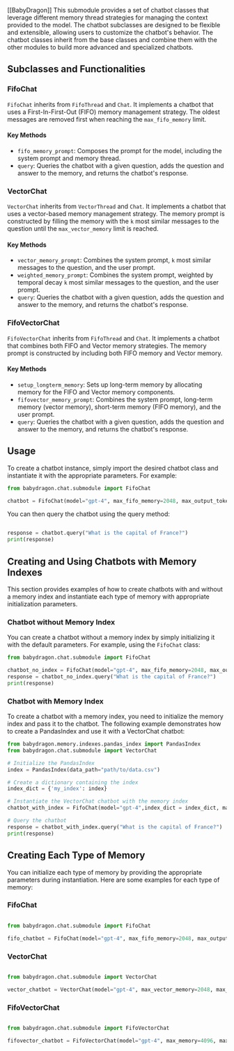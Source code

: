 
[[BabyDragon]]
This submodule provides a set of chatbot classes that leverage different memory
thread strategies for managing the context provided to the model. The chatbot
subclasses are designed to be flexible and extensible, allowing users to
customize the chatbot's behavior. The chatbot classes inherit from the base
classes and combine them with the other modules to build more advanced and
specialized chatbots.

## Subclasses and Functionalities

### FifoChat

`FifoChat` inherits from `FifoThread` and `Chat`. It implements a chatbot that
uses a First-In-First-Out (FIFO) memory management strategy. The oldest messages
are removed first when reaching the `max_fifo_memory` limit.

#### Key Methods

- `fifo_memory_prompt`: Composes the prompt for the model, including the system
  prompt and memory thread.
- `query`: Queries the chatbot with a given question, adds the question and
  answer to the memory, and returns the chatbot's response.

### VectorChat

`VectorChat` inherits from `VectorThread` and `Chat`. It implements a chatbot
that uses a vector-based memory management strategy. The memory prompt is
constructed by filling the memory with the `k` most similar messages to the
question until the `max_vector_memory` limit is reached.

#### Key Methods

- `vector_memory_prompt`: Combines the system prompt, `k` most similar messages
  to the question, and the user prompt.
- `weighted_memory_prompt`: Combines the system prompt, weighted by temporal
  decay `k` most similar messages to the question, and the user prompt.
- `query`: Queries the chatbot with a given question, adds the question and
  answer to the memory, and returns the chatbot's response.

### FifoVectorChat

`FifoVectorChat` inherits from `FifoThread` and `Chat`. It implements a chatbot
that combines both FIFO and Vector memory strategies. The memory prompt is
constructed by including both FIFO memory and Vector memory.

#### Key Methods

- `setup_longterm_memory`: Sets up long-term memory by allocating memory for the
  FIFO and Vector memory components.
- `fifovector_memory_prompt`: Combines the system prompt, long-term memory
  (vector memory), short-term memory (FIFO memory), and the user prompt.
- `query`: Queries the chatbot with a given question, adds the question and
  answer to the memory, and returns the chatbot's response.

## Usage

To create a chatbot instance, simply import the desired chatbot class and
instantiate it with the appropriate parameters. For example:

```python
from babydragon.chat.submodule import FifoChat

chatbot = FifoChat(model="gpt-4", max_fifo_memory=2048, max_output_tokens=1000)
```

You can then query the chatbot using the query method:

```python

response = chatbot.query("What is the capital of France?")
print(response)
```

## Creating and Using Chatbots with Memory Indexes

This section provides examples of how to create chatbots with and without a
memory index and instantiate each type of memory with appropriate initialization
parameters.

### Chatbot without Memory Index

You can create a chatbot without a memory index by simply initializing it with
the default parameters. For example, using the `FifoChat` class:

```python
from babydragon.chat.submodule import FifoChat

chatbot_no_index = FifoChat(model="gpt-4", max_fifo_memory=2048, max_output_tokens=1000)
response = chatbot_no_index.query("What is the capital of France?")
print(response)
```

### Chatbot with Memory Index

To create a chatbot with a memory index, you need to initialize the memory index
and pass it to the chatbot. The following example demonstrates how to create a
PandasIndex and use it with a VectorChat chatbot:

```python
from babydragon.memory.indexes.pandas_index import PandasIndex
from babydragon.chat.submodule import VectorChat

# Initialize the PandasIndex
index = PandasIndex(data_path="path/to/data.csv")

# Create a dictionary containing the index
index_dict = {'my_index': index}

# Instantiate the VectorChat chatbot with the memory index
chatbot_with_index = FifoChat(model="gpt-4",index_dict = index_dict, max_fifo_memory=2048, max_output_tokens=1000, max_index_memory = 500)

# Query the chatbot
response = chatbot_with_index.query("What is the capital of France?")
print(response)
```

## Creating Each Type of Memory

You can initialize each type of memory by providing the appropriate parameters
during instantiation. Here are some examples for each type of memory:

### FifoChat

```python

from babydragon.chat.submodule import FifoChat

fifo_chatbot = FifoChat(model="gpt-4", max_fifo_memory=2048, max_output_tokens=1000)
```

### VectorChat

```python

from babydragon.chat.submodule import VectorChat

vector_chatbot = VectorChat(model="gpt-4", max_vector_memory=2048, max_output_tokens=1000)
```

### FifoVectorChat

```python

from babydragon.chat.submodule import FifoVectorChat

fifovector_chatbot = FifoVectorChat(model="gpt-4", max_memory=4096, max_output_tokens=1000, longterm_frac=0.5)
```
